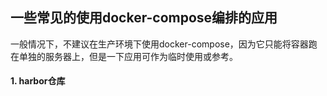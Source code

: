 ## 一些常见的使用docker-compose编排的应用

一般情况下，不建议在生产环境下使用docker-compose，因为它只能将容器跑在单独的服务器上，但是一下应用可作为临时使用或参考。



#### 1. harbor仓库



